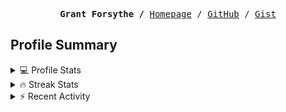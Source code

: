 <p><pre align="center"><strong>Grant Forsythe /</strong> <a href="https://www.grantwforsythe.com/">Homepage</a> / <a href="https://github.com/grantwforsythe">GitHub</a> / <a href="https://gist.github.com/grantwforsythe">Gist</a></pre></p>
 
<h2 align="left">Profile Summary</h2>
<details>
    <summary>💻 Profile Stats</summary>
    <div align="center">
        <img alt="GitHub stats" src="https://github-readme-stats.vercel.app/api?username=grantwforsythe&count_private=true&show_icons=true&hide=stars&border_radius=7&include_all_commits=true&hide_rank=true&custom_title=Grant%27s%20GitHub%20Stats">
        <img alt="Top languages" src="https://github-readme-stats.vercel.app/api/top-langs/?username=grantwforsythe&hide=jupyter+notebook,vim+script&layout=compact&langs_count=6">
    </div>
    <p style="font-size: 11px;" align="center">
        <strong>Note:</strong> Top languages is only a metric of the languages my public code consists of and doesn't reflect experience or skill level.
    </p>
</details>

<details>
    <summary>🔥 Streak Stats</summary>
        <div align="center">
            <img alt="Streak stats" src="https://github-readme-streak-stats.herokuapp.com/?user=grantwforsythe">
        </div>
</details>

 <details>
    <summary>⚡ Recent Activity</summary>
    
  <!--START_SECTION:activity-->
1. 🗣 Commented on [#10](https://github.com/grantwforsythe/custom-reports-for-ynab/pull/10#issuecomment-2099266759) in [grantwforsythe/custom-reports-for-ynab](https://github.com/grantwforsythe/custom-reports-for-ynab)
2. ❌ Closed PR [#8](https://github.com/grantwforsythe/custom-reports-for-ynab/pull/8) in [grantwforsythe/custom-reports-for-ynab](https://github.com/grantwforsythe/custom-reports-for-ynab)
3. ❌ Reopened PR [#8](https://github.com/grantwforsythe/custom-reports-for-ynab/pull/8) in [grantwforsythe/custom-reports-for-ynab](https://github.com/grantwforsythe/custom-reports-for-ynab)
4. ❌ Closed PR [#8](https://github.com/grantwforsythe/custom-reports-for-ynab/pull/8) in [grantwforsythe/custom-reports-for-ynab](https://github.com/grantwforsythe/custom-reports-for-ynab)
5. ❌ Reopened PR [#8](https://github.com/grantwforsythe/custom-reports-for-ynab/pull/8) in [grantwforsythe/custom-reports-for-ynab](https://github.com/grantwforsythe/custom-reports-for-ynab)
  <!--END_SECTION:activity-->
    
 </details>
